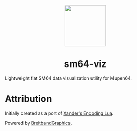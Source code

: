 <p align="center">
  <img width="128" align="center" src="https://github.com/user-attachments/assets/74d29143-1c2e-4902-b184-8797f8768b03">
</p>

<h1 align="center">
  sm64-viz
</h1>

Lightweight flat SM64 data visualization utility for Mupen64. 

# Attribution 

Initially created as a port of [Xander's Encoding Lua](https://github.com/MikeXander/SM64Lua). 

Powered by [BreitbandGraphics](https://github.com/Aurumaker72/mupen-lua-ugui).

